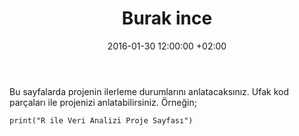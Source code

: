 ﻿---
layout: post
title: Burak ince
date: 2016-01-30 12:00:00 +02:00
---

Bu sayfalarda projenin ilerleme durumlarını anlatacaksınız. Ufak kod parçaları ile projenizi anlatabilirsiniz. Örneğin;

```{r}
print("R ile Veri Analizi Proje Sayfası")
```